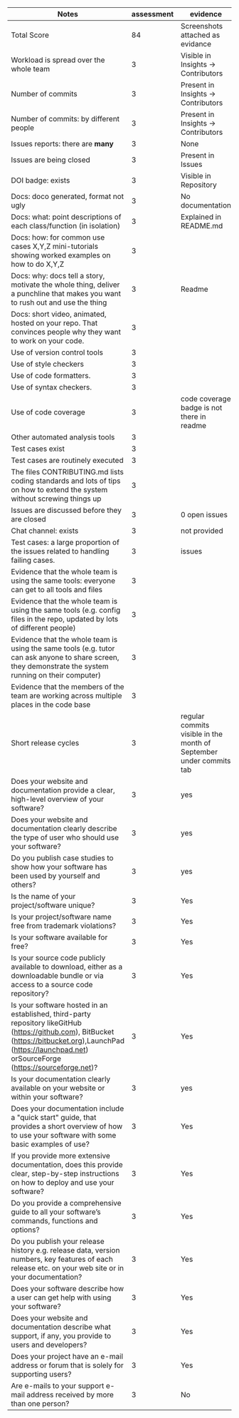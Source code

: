 |Notes|assessment|evidence|
|-----|---------|----------|
|Total Score| 84 | Screenshots attached as evidance |
|Workload is spread over the whole team| 3 | Visible in Insights -> Contributors|
|Number of commits| 3 | Present in Insights -> Contributors|
|Number of commits: by different people| 3 | Present in Insights -> Contributors|
|Issues reports: there are **many**| 3 |None|
|Issues are being closed| 3 |Present in Issues|
|DOI badge: exists| 3 |Visible in Repository|
|Docs: doco generated, format not ugly | 3 |No documentation|
|Docs: what: point descriptions of each class/function (in isolation) | 3 | Explained in README.md|
|Docs: how: for common use cases X,Y,Z mini-tutorials showing worked examples on how to do X,Y,Z| 3 ||
|Docs: why: docs tell a story, motivate the whole thing, deliver a punchline that makes you want to rush out and use the thing| 3 | Readme |
|Docs: short video, animated, hosted on your repo. That convinces people why they want to work on your code.| 3 | |
|Use of version control tools| 3 | |
|Use of style checkers | 3 | |
|Use of code formatters. | 3 ||
|Use of syntax checkers. | 3 ||
|Use of code coverage | 3 | code coverage badge is not there in readme|
|Other automated analysis tools| 3 ||
|Test cases exist| 3 | |
|Test cases are routinely executed| 3 | |
|The files CONTRIBUTING.md lists coding standards and lots of tips on how to extend the system without screwing things up| 3 | |
|Issues are discussed before they are closed| 3 |0 open issues|
|Chat channel: exists| 3 |not provided|
|Test cases: a large proportion of the issues related to handling failing cases.| 3 |issues|
|Evidence that the whole team is using the same tools: everyone can get to all tools and files| 3 | |
|Evidence that the whole team is using the same tools (e.g. config files in the repo, updated by lots of different people)| 3 | |
|Evidence that the whole team is using the same tools (e.g. tutor can ask anyone to share screen, they demonstrate the system running on their computer)| 3 | |
|Evidence that the members of the team are working across multiple places in the code base| 3 | |
|Short release cycles | 3 | regular commits visible in the month of September under commits tab
| Does your website and documentation provide a clear, high-level overview of your software? | 3 | yes
| Does your website and documentation clearly describe the type of user who should use your software? | 3 | yes
|  Do you publish case studies to show how your software has been used by yourself and others? | 3 | yes
| Is the name of your project/software unique? |3| Yes
| Is your project/software name free from trademark violations? | 3 | Yes
| Is your software available for free? | 3 | Yes
|  Is your source code publicly available to download, either as a downloadable bundle or via access to a source code repository? | 3 | Yes
| Is your software hosted in an established, third-party repository likeGitHub (https://github.com), BitBucket (https://bitbucket.org),LaunchPad (https://launchpad.net) orSourceForge (https://sourceforge.net)? | 3 | Yes
| Is your documentation clearly available on your website or within your software? | 3 | yes
|  Does your documentation include a "quick start" guide, that provides a short overview of how to use your software with some basic examples of use? | 3 | Yes
| If you provide more extensive documentation, does this provide clear, step-by-step instructions on how to deploy and use your software? | 3 | Yes
|  Do you provide a comprehensive guide to all your software’s commands, functions and options? | 3 | Yes
| Do you publish your release history e.g. release data, version numbers, key features of each release etc. on your web site or in your documentation? | 3 | Yes
|  Does your software describe how a user can get help with using your software? | 3 | Yes
| Does your website and documentation describe what support, if any, you provide to users and developers? | 3 | Yes
| Does your project have an e-mail address or forum that is solely for supporting users? | 3 | Yes
| Are e-mails to your support e-mail address received by more than one person? | 3 | No
